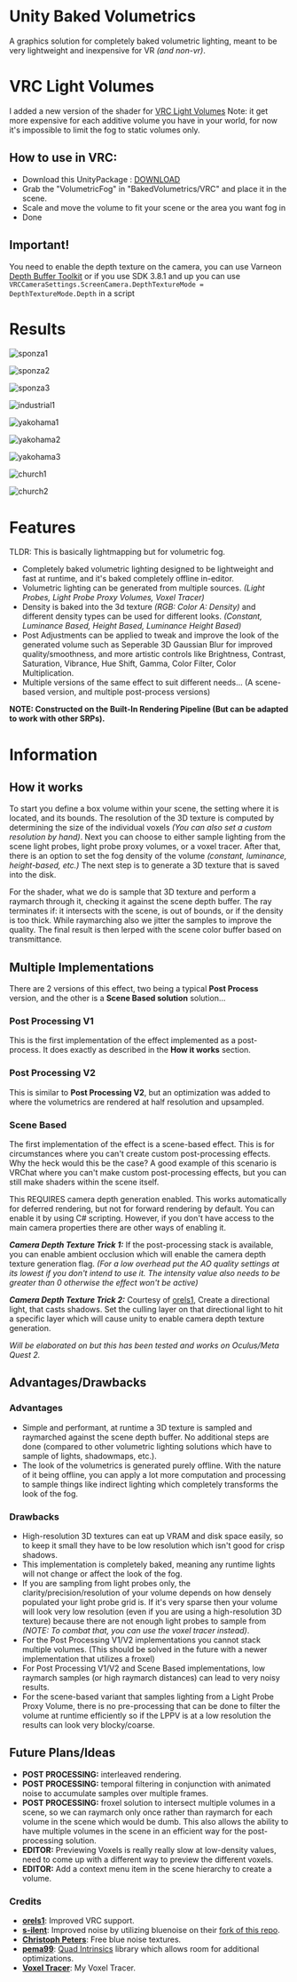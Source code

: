 # Unity Baked Volumetrics
A graphics solution for completely baked volumetric lighting, meant to be very lightweight and inexpensive for VR *(and non-vr)*. 

# VRC Light Volumes
I added a new version of the shader for [VRC Light Volumes](https://github.com/REDSIM/VRCLightVolumes/)
Note: it get more expensive for each additive volume you have in your world, for now it's impossible to limit the fog to static volumes only.

## How to use in VRC:
- Download this UnityPackage : [DOWNLOAD](https://github.com/Ikeiwa/Unity-Baked-Volumetrics/raw/refs/heads/main/GithubContent/VRC_Volumetric_Fog.unitypackage)
- Grab the "VolumetricFog" in "BakedVolumetrics/VRC" and place it in the scene.
- Scale and move the volume to fit your scene or the area you want fog in
- Done

## Important! 
You need to enable the depth texture on the camera, you can use Varneon [Depth Buffer Toolkit](https://github.com/Varneon/VUdon-DepthBufferToolkit) or if you use SDK 3.8.1 and up you can use `VRCCameraSettings.ScreenCamera.DepthTextureMode = DepthTextureMode.Depth` in a script

# Results
![sponza1](GithubContent/sponza1.jpg)

![sponza2](GithubContent/sponza2.png)

![sponza3](GithubContent/sponza3.png)

![industrial1](GithubContent/industrial1.png)

![yakohama1](GithubContent/yakohama1.png)

![yakohama2](GithubContent/yakohama2.png)

![yakohama3](GithubContent/yakohama3.jpg)

![church1](GithubContent/church1.png)

![church2](GithubContent/church2.png)

# Features

TLDR: This is basically lightmapping but for volumetric fog. 

- Completely baked volumetric lighting designed to be lightweight and fast at runtime, and it's baked completely offline in-editor.
- Volumetric lighting can be generated from multiple sources. *(Light Probes, Light Probe Proxy Volumes, Voxel Tracer)* 
- Density is baked into the 3d texture *(RGB: Color A: Density)* and different density types can be used for different looks. *(Constant, Luminance Based, Height Based, Luminance Height Based)*
- Post Adjustments can be applied to tweak and improve the look of the generated volume such as Seperable 3D Gaussian Blur for improved quality/smoothness, and more artistic controls like Brightness, Contrast, Saturation, Vibrance, Hue Shift, Gamma, Color Filter, Color Multiplication.
- Multiple versions of the same effect to suit different needs... (A scene-based version, and multiple post-process versions)

**NOTE: Constructed on the Built-In Rendering Pipeline (But can be adapted to work with other SRPs).**

# Information

## How it works

To start you define a box volume within your scene, the setting where it is located, and its bounds. The resolution of the 3D texture is computed by determining the size of the individual voxels *(You can also set a custom resolution by hand)*. Next you can choose to either sample lighting from the scene light probes, light probe proxy volumes, or a voxel tracer. After that, there is an option to set the fog density of the volume *(constant, luminance, height-based, etc.)* The next step is to generate a 3D texture that is saved into the disk. 

For the shader, what we do is sample that 3D texture and perform a raymarch through it, checking it against the scene depth buffer. The ray terminates if: it intersects with the scene, is out of bounds, or if the density is too thick. While raymarching also we jitter the samples to improve the quality. The final result is then lerped with the scene color buffer based on transmittance.

## Multiple Implementations

There are 2 versions of this effect, two being a typical **Post Process** version, and the other is a **Scene Based solution** solution...

### Post Processing V1
This is the first implementation of the effect implemented as a post-process. It does exactly as described in the **How it works** section.

### Post Processing V2
This is similar to **Post Processing V2**, but an optimization was added to where the volumetrics are rendered at half resolution and upsampled.

### Scene Based
The first implementation of the effect is a scene-based effect. This is for circumstances where you can't create custom post-processing effects. Why the heck would this be the case? A good example of this scenario is VRChat where you can't make custom post-processing effects, but you can still make shaders within the scene itself. 

This REQUIRES camera depth generation enabled. This works automatically for deferred rendering, but not for forward rendering by default. You can enable it by using C# scripting. However, if you don't have access to the main camera properties there are other ways of enabling it.

***Camera Depth Texture Trick 1:*** If the post-processing stack is available, you can enable ambient occlusion which will enable the camera depth texture generation flag. *(For a low overhead put the AO quality settings at its lowest if you don't intend to use it. The intensity value also needs to be greater than 0 otherwise the effect won't be active)*

***Camera Depth Texture Trick 2:***  Courtesy of [orels1](https://github.com/orels1), Create a directional light, that casts shadows. Set the culling layer on that directional light to hit a specific layer which will cause unity to enable camera depth texture generation.

*Will be elaborated on but this has been tested and works on Oculus/Meta Quest 2.*

## Advantages/Drawbacks

### Advantages

- Simple and performant, at runtime a 3D texture is sampled and raymarched against the scene depth buffer. No additional steps are done (compared to other volumetric lighting solutions which have to sample of lights, shadowmaps, etc.).
- The look of the volumetrics is generated purely offline. With the nature of it being offline, you can apply a lot more computation and processing to sample things like indirect lighting which completely transforms the look of the fog.

### Drawbacks

- High-resolution 3D textures can eat up VRAM and disk space easily, so to keep it small they have to be low resolution which isn't good for crisp shadows.
- This implementation is completely baked, meaning any runtime lights will not change or affect the look of the fog.
- If you are sampling from light probes only, the clarity/precision/resolution of your volume depends on how densely populated your light probe grid is. If it's very sparse then your volume will look very low resolution (even if you are using a high-resolution 3D texture) because there are not enough light probes to sample from *(NOTE: To combat that, you can use the voxel tracer instead)*.
- For the Post Processing V1/V2 implementations you cannot stack multiple volumes. (This should be solved in the future with a newer implementation that utilizes a froxel)
- For Post Processing V1/V2 and Scene Based implementations, low raymarch samples (or high raymarch distances) can lead to very noisy results.
- For the scene-based variant that samples lighting from a Light Probe Proxy Volume, there is no pre-processing that can be done to filter the volume at runtime efficiently so if the LPPV is at a low resolution the results can look very blocky/coarse.

## Future Plans/Ideas

- **POST PROCESSING:** interleaved rendering.
- **POST PROCESSING:** temporal filtering in conjunction with animated noise to accumulate samples over multiple frames.
- **POST PROCESSING:** froxel solution to intersect multiple volumes in a scene, so we can raymarch only once rather than raymarch for each volume in the scene which would be dumb. This also allows the ability to have multiple volumes in the scene in an efficient way for the post-processing solution.
- **EDITOR:** Previewing Voxels is really really slow at low-density values, need to come up with a different way to preview the different voxels.
- **EDITOR:** Add a context menu item in the scene hierarchy to create a volume.

### Credits

- **[orels1](https://github.com/orels1)**: Improved VRC support.
- **[s-ilent](https://github.com/s-ilent)**: Improved noise by utilizing bluenoise on their [fork of this repo](https://github.com/s-ilent/Unity-Baked-Volumetrics).
- **[Christoph Peters](http://momentsingraphics.de/BlueNoise.html)**: Free blue noise textures.
- **[pema99](https://gist.github.com/pema99)**: [Quad Intrinsics](https://gist.github.com/pema99/9585ca31e31ea8b5bd630171d76b6f3a) library which allows room for additional optimizations.
- **[Voxel Tracer](https://github.com/frostbone25/Unity-Voxel-Tracer)**: My Voxel Tracer.


